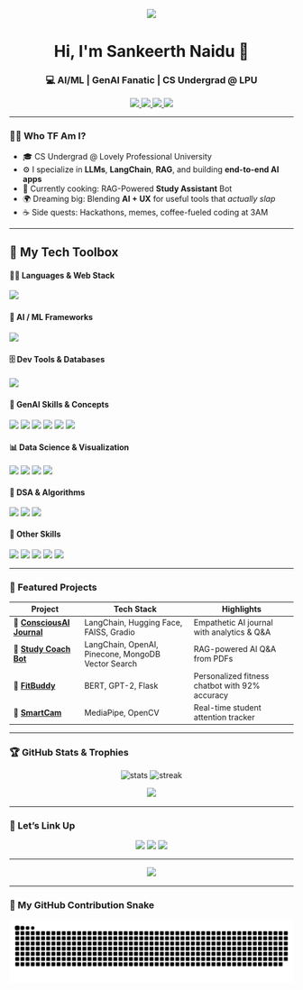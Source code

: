<p align="center">
   <img src="https://readme-typing-svg.demolab.com?font=Fira+Code&weight=500&duration=4000&pause=1000&color=36BCF7&center=true&vCenter=true&width=600&lines=Hey+there!+I'm+Sankeerth+Naidu+%F0%9F%91%8B;GenAI+%7C+ML+Enthusiast+%7C+CS+Undergrad+%40+LPU;I+build+cool+AI+tools+for+real+world+chaos!" />
 </p>

 <h1 align="center">Hi, I'm <strong>Sankeerth Naidu</strong> 👋</h1>
 <h3 align="center">💻 AI/ML | GenAI Fanatic | CS Undergrad @ LPU</h3>

 <p align="center">
   <a href="https://github.com/Sankeerth28">
     <img src="https://img.shields.io/github/followers/Sankeerth28?label=Follow&style=social" />
   </a>
   <a href="https://linkedin.com/in/lucky-luc28">
     <img src="https://img.shields.io/badge/LinkedIn-%230077B5?style=flat&logo=linkedin&logoColor=white" />
   </a>
   <a href="mailto:sankeerth2004@gmail.com">
     <img src="https://img.shields.io/badge/Gmail-D14836?style=flat&logo=gmail&logoColor=white" />
   </a>
   <img src="https://komarev.com/ghpvc/?username=Sankeerth28&label=Profile+Views&color=blue" />
 </p>

 ---

 ### 👨‍💻 Who TF Am I?

 - 🎓 CS Undergrad @ Lovely Professional University
 - ⚙️ I specialize in **LLMs**, **LangChain**, **RAG**, and building **end-to-end AI apps**
 - 🚧 Currently cooking: RAG-Powered **Study Assistant** Bot
 - 🌍 Dreaming big: Blending **AI + UX** for useful tools that *actually slap*
 - ☕ Side quests: Hackathons, memes, coffee-fueled coding at 3AM

 ---

 <h2>💼 My Tech Toolbox</h2>

 <h4>👨‍💻 Languages & Web Stack</h4>
 <p align="left">
   <img src="https://skillicons.dev/icons?i=python,cpp,java,js,html,css,react,nodejs&perline=10" />
 </p>

 <h4>🧠 AI / ML Frameworks</h4>
 <p align="left">
   <img src="https://skillicons.dev/icons?i=tensorflow,pytorch,keras,huggingface,sklearn,opencv&perline=10" />
 </p>

 <h4>🗄️ Dev Tools & Databases</h4>
 <p align="left">
   <img src="https://skillicons.dev/icons?i=mongodb,mysql,git,github,vscode&perline=10" />
 </p>

 <h4>🤖 GenAI Skills & Concepts</h4>
 <p align="left">
   <img src="https://img.shields.io/badge/NLP-%23e91e63?style=for-the-badge&logoColor=white" />
   <img src="https://img.shields.io/badge/LLMs-%234B0082?style=for-the-badge&logoColor=white" />
   <img src="https://img.shields.io/badge/XAI-%23009688?style=for-the-badge&logoColor=white" />
   <img src="https://img.shields.io/badge/MongoDB_Vector_Search-%23217e3e?style=for-the-badge&logoColor=white" />
   <img src="https://img.shields.io/badge/RAG_with_MongoDB-%237b1fa2?style=for-the-badge&logoColor=white" />
   <img src="https://img.shields.io/badge/Neural_Networks-%23f44336?style=for-the-badge&logoColor=white" />
 </p>

 <h4>📊 Data Science & Visualization</h4>
 <p align="left">
   <img src="https://img.shields.io/badge/EDA-%230072c6?style=for-the-badge&logoColor=white" />
   <img src="https://img.shields.io/badge/Power_BI-%23f2c811?style=for-the-badge&logo=powerbi&logoColor=black" />
   <img src="https://img.shields.io/badge/Data_Visualization-%23ff5722?style=for-the-badge&logoColor=white" />
   <img src="https://img.shields.io/badge/Large_Scale_Analysis-%234caf50?style=for-the-badge&logoColor=white" />
 </p>

 <h4>🧩 DSA & Algorithms</h4>
 <p align="left">
   <img src="https://img.shields.io/badge/Algorithms_on_Strings-%23e91e63?style=for-the-badge&logoColor=white" />
   <img src="https://img.shields.io/badge/Approximation_Algorithms-%239c27b0?style=for-the-badge&logoColor=white" />
   <img src="https://img.shields.io/badge/Java_DSA-%23f57c00?style=for-the-badge&logoColor=white" />
 </p>

 <h4>🧩 Other Skills</h4>
 <p align="left">
   <img src="https://img.shields.io/badge/Networking-%23007acc?style=for-the-badge&logo=cloudflare&logoColor=white" />
   <img src="https://img.shields.io/badge/Game_AI-%239900cc?style=for-the-badge&logo=steam&logoColor=white" />
   <img src="https://img.shields.io/badge/Leadership-%23ffd700?style=for-the-badge&logoColor=black" />
   <img src="https://img.shields.io/badge/Photography-%234caf50?style=for-the-badge&logo=canon&logoColor=white" />
   <img src="https://img.shields.io/badge/Accountability-%23ff6f00?style=for-the-badge&logoColor=white" />
 </p>


 ---

 ### 🚀 Featured Projects

 | Project | Tech Stack | Highlights |
 |--------|------------|------------|
 | 🧠 [**ConsciousAI Journal**](https://github.com/Sankeerth28/conscious-ai-journal) | LangChain, Hugging Face, FAISS, Gradio | Empathetic AI journal with analytics & Q&A |
 | 🧠 [**Study Coach Bot**](https://github.com/Sankeerth28/study-coach-bot) | LangChain, OpenAI, Pinecone, MongoDB Vector Search | RAG-powered AI Q&A from PDFs |
 | 💪 [**FitBuddy**](https://github.com/Sankeerth28/FitBuddy-ChatBot) | BERT, GPT-2, Flask | Personalized fitness chatbot with 92% accuracy |
 | 🎥 [**SmartCam**](https://github.com/Sankeerth28/Classroom-Attention-Monitering-System) | MediaPipe, OpenCV | Real-time student attention tracker |

 ---

 ### 🏆 GitHub Stats & Trophies

 <p align="center">
   <img src="https://github-readme-stats.vercel.app/api?username=Sankeerth28&show_icons=true&theme=tokyonight" alt="stats" />
   <img src="https://github-readme-streak-stats.herokuapp.com/?user=Sankeerth28&theme=tokyonight" alt="streak" />
 </p>

 <p align="center">
   <img src="https://github-profile-trophy.vercel.app/?username=Sankeerth28&theme=algolia&no-frame=true&no-bg=true&margin-w=15" />
 </p>

 ---

 ### 🤝 Let’s Link Up

 <p align="center">
   <a href="https://linkedin.com/in/lucky-luc28"><img src="https://img.shields.io/badge/LinkedIn-blue?style=for-the-badge&logo=linkedin&logoColor=white" /></a>
   <a href="mailto:sankeerth2004@gmail.com"><img src="https://img.shields.io/badge/Gmail-red?style=for-the-badge&logo=gmail&logoColor=white" /></a>
   <a href="https://github.com/Sankeerth28"><img src="https://img.shields.io/badge/GitHub-black?style=for-the-badge&logo=github&logoColor=white" /></a>
 </p>

 ---

 <p align="center">
   <img src="https://readme-typing-svg.herokuapp.com?font=Fira+Code&weight=500&pause=1200&color=FFD700&center=true&vCenter=true&width=500&lines=Always+building+🛠️;Always+learning+📚;Always+vibin+✨" />
 </p>


 ---

 ### 🐍 My GitHub Contribution Snake

 <picture>
   <source media="(prefers-color-scheme: dark)" srcset="https://raw.githubusercontent.com/Sankeerth28/snk/output/github-contribution-grid-snake-dark.svg" />
   <source media="(prefers-color-scheme: light)" srcset="https://raw.githubusercontent.com/Sankeerth28/snk/output/github-contribution-grid-snake.svg" />
   <img alt="GitHub Contribution Snake" src="https://raw.githubusercontent.com/Sankeerth28/snk/output/github-contribution-grid-snake.svg" />
 </picture>
